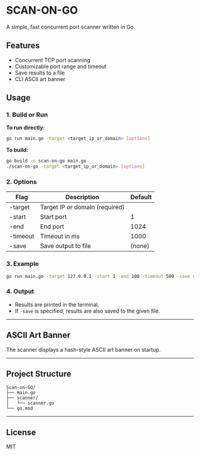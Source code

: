 # SCAN-ON-GO

A simple, fast concurrent port scanner written in Go.

## Features

- Concurrent TCP port scanning
- Customizable port range and timeout
- Save results to a file
- CLI ASCII art banner

## Usage

### 1. Build or Run

**To run directly:**
```sh
go run main.go -target <target_ip_or_domain> [options]
```

**To build:**
```sh
go build -o scan-on-go main.go
./scan-on-go -target <target_ip_or_domain> [options]
```

### 2. Options

| Flag      | Description                  | Default   |
|-----------|------------------------------|-----------|
| -target   | Target IP or domain (required) |           |
| -start    | Start port                   | 1         |
| -end      | End port                     | 1024      |
| -timeout  | Timeout in ms                | 1000      |
| -save     | Save output to file          | (none)    |

### 3. Example

```sh
go run main.go -target 127.0.0.1 -start 1 -end 100 -timeout 500 -save results.txt
```

### 4. Output

- Results are printed in the terminal.
- If `-save` is specified, results are also saved to the given file.

---

## ASCII Art Banner

The scanner displays a hash-style ASCII art banner on startup.

---

## Project Structure

```
Scan-on-GO/
├── main.go
├── scanner/
│   └── scanner.go
└── go.mod
```

---

## License

MIT